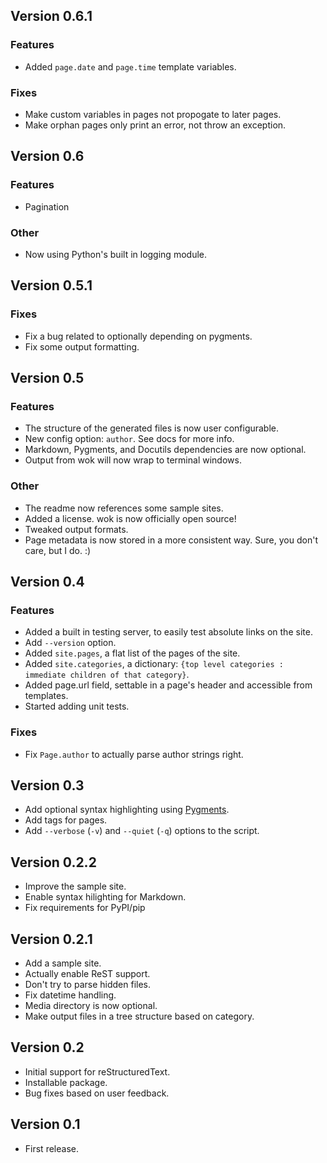 Version 0.6.1
-------------
### Features
-   Added `page.date` and `page.time` template variables.

### Fixes
-   Make custom variables in pages not propogate to later pages.
-   Make orphan pages only print an error, not throw an exception.

Version 0.6
-----------
### Features
-   Pagination

### Other
-   Now using Python's built in logging module.

Version 0.5.1
-------------
### Fixes
-   Fix a bug related to optionally depending on pygments.
-   Fix some output formatting.

Version 0.5
-----------
### Features
-   The structure of the generated files is now user configurable.
-   New config option: `author`. See docs for more info.
-   Markdown, Pygments, and Docutils dependencies are now optional.
-   Output from wok will now wrap to terminal windows.

### Other
-   The readme now references some sample sites.
-   Added a license. wok is now officially open source!
-   Tweaked output formats.
-   Page metadata is now stored in a more consistent way. Sure, you don't care, but I do. :)

Version 0.4
-----------
### Features
-   Added a built in testing server, to easily test absolute links on the site.
-   Add `--version` option.
-   Added `site.pages`, a flat list of the pages of the site.
-   Added `site.categories`, a dictionary:
    `{top level categories : immediate children of that category}`.
-   Added page.url field, settable in a page's header and accessible from
    templates.
-   Started adding unit tests.

### Fixes
-   Fix `Page.author` to actually parse author strings right.


Version 0.3
-----------
-   Add optional syntax highlighting using [Pygments][pyg].
-   Add tags for pages.
-   Add `--verbose` (`-v`) and `--quiet` (`-q`) options to the script.

[pyg]: http://pygments.org

Version 0.2.2
-------------
-   Improve the sample site.
-   Enable syntax hilighting for Markdown.
-   Fix requirements for PyPI/pip

Version 0.2.1
-------------
-   Add a sample site.
-   Actually enable ReST support.
-   Don't try to parse hidden files.
-   Fix datetime handling.
-   Media directory is now optional.
-   Make output files in a tree structure based on category.

Version 0.2
-----------
-   Initial support for reStructuredText.
-   Installable package.
-   Bug fixes based on user feedback.

Version 0.1
-----------
-   First release.
